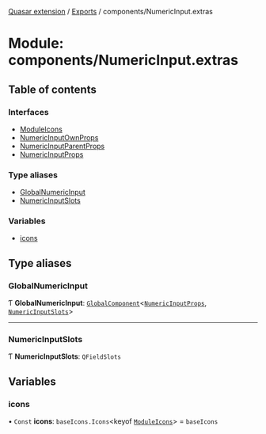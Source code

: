 [Quasar extension](../index.md) / [Exports](../modules.md) / components/NumericInput.extras

# Module: components/NumericInput.extras

## Table of contents

### Interfaces

- [ModuleIcons](../interfaces/components_NumericInput_extras.ModuleIcons.md)
- [NumericInputOwnProps](../interfaces/components_NumericInput_extras.NumericInputOwnProps.md)
- [NumericInputParentProps](../interfaces/components_NumericInput_extras.NumericInputParentProps.md)
- [NumericInputProps](../interfaces/components_NumericInput_extras.NumericInputProps.md)

### Type aliases

- [GlobalNumericInput](components_NumericInput_extras.md#globalnumericinput)
- [NumericInputSlots](components_NumericInput_extras.md#numericinputslots)

### Variables

- [icons](components_NumericInput_extras.md#icons)

## Type aliases

### GlobalNumericInput

Ƭ **GlobalNumericInput**: [`GlobalComponent`](../interfaces/components_api_core.GlobalComponent.md)<[`NumericInputProps`](../interfaces/components_NumericInput_extras.NumericInputProps.md), [`NumericInputSlots`](components_NumericInput_extras.md#numericinputslots)\>

___

### NumericInputSlots

Ƭ **NumericInputSlots**: `QFieldSlots`

## Variables

### icons

• `Const` **icons**: `baseIcons.Icons`<keyof [`ModuleIcons`](../interfaces/components_NumericInput_extras.ModuleIcons.md)\> = `baseIcons`
